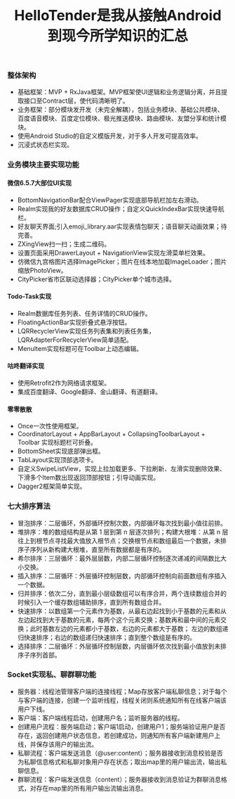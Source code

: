 <h1 align="center">
  <center><font size="6">HelloTender是我从接触Android到现今所学知识的汇总</font></center>
	<br/>
</h1>



### 整体架构
- 基础框架：MVP + RxJava框架。MVP框架使UI逻辑和业务逻辑分离，并且提取接口至Contract层，使代码清晰明了。
- 业务框架：部分模块发开发（未完全解耦），包括业务模块、基础公共模块、百度语音模块、百度定位模块、极光推送模块、路由模块、友盟分享和统计模块。
- 使用Android Studio的自定义模版开发，对于多人开发可提高效率。
- 沉浸式状态栏实现。

### 业务模块主要实现功能
#### 微信6.5.7大部位UI实现
- BottomNavigationBar配合ViewPager实现底部导航栏加左右滑动。
- Realm实现我的好友数据库CRUD操作；自定义QuickIndexBar实现快速导航栏。
- 好友聊天界面;引入emoji_library.aar实现表情包聊天；语音聊天动画效果；待完善。
- ZXingView扫一扫；生成二维码。
- 设置页面采用DrawerLayout + NavigationView实现左滑菜单栏效果。
- 仿微信九宫格图片选择ImagePicker；图片在线本地加载ImageLoader；图片缩放PhotoView。
- CityPicker省市区联动选择器；CityPicker单个城市选择。
#### Todo-Task实现
- Realm数据库任务列表、任务详情的CRUD操作。
- FloatingActionBar实现折叠式悬浮按钮。
- LQRRecyclerView实现任务列表集和列表任务集，LQRAdapterForRecyclerView简单适配。
- MenuItem实现标题可在Toolbar上动态编辑。
#### 咕咚翻译实现
- 使用Retrofit2作为网络请求框架。
- 集成百度翻译、Google翻译、金山翻译、有道翻译。
#### 零零散散
- Once一次性使用框架。
- CoordinatorLayout + AppBarLayout + CollapsingToolbarLayout + Toolbar 实现标题栏可折叠。
- BottomSheet实现底部弹出框。
- TabLayout实现顶部选项卡。
- 自定义SwipeListView，实现上拉加载更多、下拉刷新、左滑实现删除效果、下滑多个Item数出现返回顶部按钮；引导动画实现。
- Dagger2框架简单实现。

### 七大排序算法
- 冒泡排序：二层循环，外部循环控制次数，内部循环每次找到最小值往前排。
- 堆排序：堆的数组结构是从第 1 层到第 n 层逐次排列；构建大根堆：从第 n 层往上到根节点寻找最大值放入根节点；交换根节点和数组最后一个数据，未排序子序列从新构建大根堆，直至所有数据都是有序的。
- 希尔排序：三层循环：最外层层数，内部二层循环控制逐次递减的间隔数比大小交换。
- 插入排序：二层循环：外层循环控制层数，内部循环控制向前面数组有序插入一个数据。
- 归并排序：依次二分，直到最小层级数组可以有序合并，两个连续数组合并的时候引入一个缓存数组辅助排序，直到所有数组合并。
- 快速排序：以数组第一个元素作为基数，从最右边起找到小于基数的元素和从左边起找到大于基数的元素，每两个这个元素交换；基数再和最中间的元素交换；此时基数左边的元素都小于基数，右边的元素都大于基数； 左边的数组递归快速排序；右边的数组递归快速排序；直到整个数组是有序的。
- 选择排序：二层循环：外层循环控制层数，内层循环依次找到最小值放到未排序子序列首部。


### Socket实现私、聊群聊功能
- 服务器：线程池管理客户端的连接线程；Map存放客户端私聊信息；对于每个与客户端的连接，创建一个监听线程，线程关闭则系统通知所有在线客户端该用户下线。
- 客户端：客户端线程启动，创建用户名；监听服务器的线程。
- 创建用户流程：服务端启动；客户端1启动，创建用户1；服务端验证用户是否存在，返回创建用户状态信息，若创建成功，则通知所有客户端新建用户上线，并保存该用户的输出流。
- 私聊流程：客户端发送消息（@user:content）；服务器接收到消息校验是否为私聊信息格式和私聊对象用户存在状态；取出map里的用户输出流，输出私聊信息。
- 群聊流程：客户端发送信息（content）；服务器接收到消息验证为群聊消息格式，对存在map里的所有用户输出流输出消息。